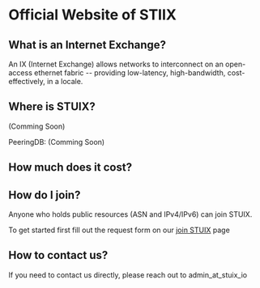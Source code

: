 # Official Website of STIIX

## What is an Internet Exchange?

An IX (Internet Exchange) allows networks to interconnect on an open-access ethernet fabric -- providing low-latency, high-bandwidth, cost-effectively, in a locale.

## Where is STUIX?

(Comming Soon)

PeeringDB: (Comming Soon)

## How much does it cost?


## How do I join?

Anyone who holds public resources (ASN and IPv4/IPv6) can join STUIX.

To get started first fill out the request form on our [join STUIX](https://stuix.io/join/) page

## How to contact us?

If you need to contact us directly, please reach out to admin_at_stuix_io
